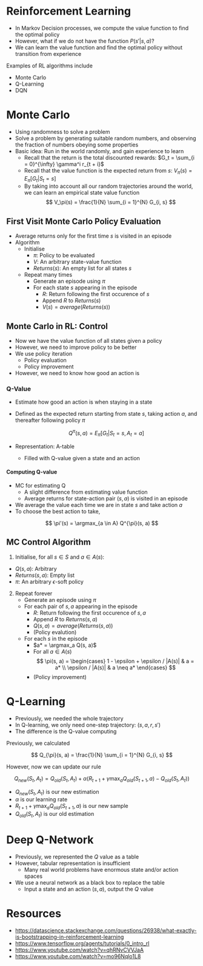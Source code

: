 # Reinforcement Learning

- In Markov Decision processes, we compute the value function to find the optimal policy
- However, what if we do not have the function $P(s' | s, a)$?
- We can learn the value function and find the optimal policy without transition from experience

Examples of RL algorithms include

- Monte Carlo
- Q-Learning
- DQN

# Monte Carlo

- Using randomness to solve a problem
- Solve a problem by generating suitable random numbers, and observing the fraction of numbers obeying some properties
- Basic idea: Run in the world randomly, and gain experience to learn
  - Recall that the return is the total discounted rewards: $G_t = \sum_{i = 0}^{\infty} \gamma^i r_{t + i}$
  - Recall that the value function is the expected return from $s$: $V_\pi(s) = E_\pi [G_t | S_t = s]$
  - By taking into account all our random trajectories around the world, we can learn an empirical state value function
    $$
        V_\pi(s) = \frac{1}{N} \sum_{i = 1}^{N} G_{i, s}
    $$

## First Visit Monte Carlo Policy Evaluation

- Average returns only for the first time $s$ is visited in an episode
- Algorithm
  - Initialise
    - $\pi$: Policy to be evaluated
    - $V$: An arbitrary state-value function
    - $Returns(s)$: An empty list for all states $s$
  - Repeat many times
    - Generate an episode using $\pi$
    - For each state $s$ appearing in the episode
      - $R$: Return following the first occurence of $s$
      - Append $R$ to $Returns(s)$
      - $V(s) = average(Returns(s))$

## Monte Carlo in RL: Control

- Now we have the value function of all states given a policy
- However, we need to improve policy to be better
- We use policy iteration
  - Policy evaluation
  - Policy improvement
- However, we need to know how good an action is

### Q-Value

- Estimate how good an action is when staying in a state
- Defined as the expected return starting from state $s$, taking action $a$, and thereafter following policy $\pi$

  $$
      Q^{\pi}(s, a) = E_{\pi} [G_t | S_t = s, A_t = a]
  $$

- Representation: A-table
  - Filled with Q-value given a state and an action

#### Computing Q-value

- MC for estimating Q
  - A slight difference from estimating value function
  - Average returns for state-action pair $(s, a)$ is visited in an episode
- We average the value each time we are in state $s$ and take action $a$
- To choose the best action to take,

$$
    \pi'(s) = \argmax_{a \in A} Q^{\pi}(s, a)
$$

## MC Control Algorithm

1. Initialise, for all $s \in S$ and $a \in A(s)$:

- $Q(s, a)$: Arbitrary
- $Returns(s, a)$: Empty list
- $\pi$: An arbitrary $\epsilon$-soft policy

2. Repeat forever
   - Generate an episode using $\pi$
   - For each pair of $s, a$ appearing in the episode
     - $R$: Return following the first occurence of $s, a$
     - Append $R$ to $Returns(s, a)$
     - $Q(s, a) = average(Returns(s, a))$
     - (Policy evalution)
   - For each $s$ in the episode
     - $a* = \argmax_a Q(s, a)$
     - For all $a \in A(s)$
       $$
       \pi(s, a) = \begin{cases}
           1 - \epsilon + \epsilon / |A(s)| & a = a* \\
           \epsilon / |A(s)| & a \neq a*
       \end{cases}
       $$
     - (Policy improvement)

# Q-Learning

- Previously, we needed the whole trajectory
- In Q-learning, we only need one-step trajectory: $(s, a, r, s')$
- The difference is the Q-value computing

Previously, we calculated

$$
Q_{\pi}(s, a) = \frac{1}{N} \sum_{i = 1}^{N} G_{i, s}
$$

However, now we can update our rule

$$
Q_{new}(S_t, A_t) = Q_{old}(S_t, A_t) + \alpha (R_{t + 1} + \gamma \max_{a} Q_{old}(S_{t + 1}, a) - Q_{old}(S_t, A_t))
$$

- $Q_{new}(S_t, A_t)$ is our new estimation
- $\alpha$ is our learning rate
- $R_{t + 1} + \gamma \max_{a} Q_{old}(S_{t + 1}, a)$ is our new sample
- $Q_{old}(S_t, A_t)$ is our old estimation

# Deep Q-Network

- Previously, we represented the $Q$ value as a table
- However, tabular representation is insufficient
  - Many real world problems have enormous state and/or action spaces
- We use a neural network as a black box to replace the table
  - Input a state and an action $(s, a)$, output the $Q$ value

# Resources

- https://datascience.stackexchange.com/questions/26938/what-exactly-is-bootstrapping-in-reinforcement-learning
- https://www.tensorflow.org/agents/tutorials/0_intro_rl
- https://www.youtube.com/watch?v=qhRNvCVVJaA
- https://www.youtube.com/watch?v=mo96Nqlo1L8
